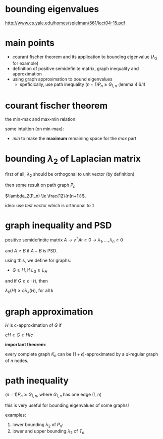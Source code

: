 # bounding eigenvalues

http://www.cs.yale.edu/homes/spielman/561/lect04-15.pdf

# main points

- courant fischer theorem and its application to bounding eigenvalue ($`\lambda_2`$ for example)
- definition of positive semidefinite matrix, graph inequality and approximation
- using graph approximation to bound eigenvalues
  - speficically, use path inequality $`(n-1) P_n \ge G_{1, n}`$ (lemma 4.6.1)

# courant fischer theorem

the min-max and max-min relation

some intuition (on min-max): 

- *min* to make the **maximum** remaining space for the *max* part

# bounding $`\lambda_2`$ of  Laplacian matrix

first of all, $`\lambda_2`$ should be orthogonal to unit vector (by definition)

then some result on path graph $`P_n`$

$`\lambda_2(P_n) \le \frac{12}{n(n+1)}`$.

idea: use *test vector* which is orthnonal to $`\mathbb{1}`$

# graph inequality and PSD

positive semidefintite matrix $`A`$ -> $`v^T A t \ge 0`$ -> $`\lambda_1, \ldots, \lambda_n \ge 0`$

and $`A \ge B`$ if $`A-B`$ is PSD. 

using this, we define for graphs:

- $`G \ge H`$, if $`L_G \ge L_H`$

and if $`G \ge c \cdot H`$, then

$`\lambda_k(H) \ge c \lambda_k(H)`$, for all $`k`$


# graph approximation

$`H`$ is c-approximation of $`G`$ if

$`c H \ge G \ge H / c`$

**important theorem**: 

every complete graph $`K_n`$ can be $`(1+\epsilon)`$-approximated by a $`d`$-regular graph of $`n`$ nodes. 


# path inequality

$`(n-1)P_n \ge G_{1,n}`$, where $`G_{1, n}`$ has one edge $`(1, n)`$

this is very useful for bounding eigenvalues of some graphs!

examples:

1. lower bounding $`\lambda_2`$ of $`P_n`$:
2. lower and upper bounding $`\lambda_2`$ of $`T_n`$
